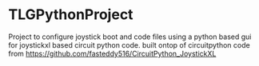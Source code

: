# TLGPythonProject
Project to configure joystick boot and code files using a python based gui for joystickxl based circuit python code.
built ontop of circuitpython code from https://github.com/fasteddy516/CircuitPython_JoystickXL
